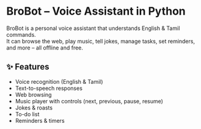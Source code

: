 # BroBot – Voice Assistant in Python

BroBot is a personal voice assistant that understands English & Tamil commands.  
It can browse the web, play music, tell jokes, manage tasks, set reminders, and more – all offline and free.

## ✨ Features
- Voice recognition (English & Tamil)
- Text-to-speech responses
- Web browsing
- Music player with controls (next, previous, pause, resume)
- Jokes & roasts
- To-do list
- Reminders & timers


